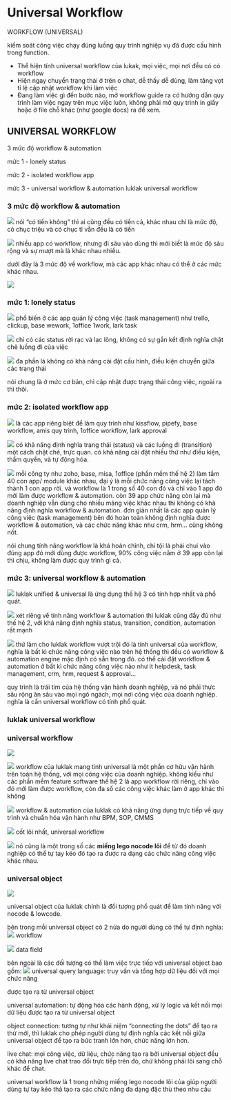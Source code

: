 # Universal Workflow

WORKFLOW (UNIVERSAL)

kiểm soát công việc chạy đúng luồng quy trình nghiệp vụ đã được cấu hình trong function.

* Thể hiện tính universal workflow của lukak, mọi việc, mọi nơi đều có có workflow
* Hiện ngay chuyển trạng thái ở trên o chat, dễ thấy dễ dùng, làm tăng vọt tỉ lệ cập nhật workflow khi làm việc
* Đang làm việc gì đến bước nào, mở workflow guide ra có hướng dẫn quy trình làm việc ngay trên mục việc luôn, không phải mở quy trình in giấy hoặc ở file chỗ khác (như google docs) ra để xem.

## UNIVERSAL WORKFLOW

3 mức độ workflow & automation&#x20;

mức 1 - lonely status

mức 2 - isolated workflow app

mức 3 - universal workflow & automation luklak universal workflow

### 3 mức độ workflow & automation

![](<../../.gitbook/assets/0 (2).png>) nói “có tiền khôngˮ thì ai cũng đều có tiền cả, khác nhau chỉ là mức độ, có chục triệu và có chục tỉ vẫn đều là có tiền

![](<../../.gitbook/assets/1 (1).png>) nhiều app có workflow, nhưng đi sâu vào dùng thì mới biết là mức độ sâu rộng và sự mượt mà là khác nhau nhiều.

dưới đây là 3 mức độ về workflow, mà các app khác nhau có thể ở các mức khác nhau.

![](<../../.gitbook/assets/2 (1).jpeg>)

### mức 1: lonely status

![](<../../.gitbook/assets/3 (1).png>) phổ biến ở các app quản lý công việc (task management) như trello, clickup, base wework, 1office 1work, lark task

![](../../.gitbook/assets/4.png) chỉ có các status rời rạc và lạc lõng, không có sự gắn kết định nghĩa chặt chẽ luồng đi của việc

![](<../../.gitbook/assets/5 (1).png>) đa phần là không có khả năng cài đặt cấu hình, điều kiện chuyển giữa các trạng thái

nói chung là ở mức cơ bản, chỉ cập nhật được trạng thái công việc, ngoài ra thì thôi.

### mức 2: isolated workflow app

![](<../../.gitbook/assets/6 (1).png>) là các app riêng biệt để làm quy trình như kissflow, pipefy, base workflow, amis quy trình, 1office workflow, lark approval

![](../../.gitbook/assets/7.png) có khả năng định nghĩa trạng thái (status) và các luồng đi (transition) một cách chặt chẽ, trực quan. có khả năng cài đặt nhiều thứ như điều kiện, thẩm quyền, và tự động hóa.

![](<../../.gitbook/assets/8 (1).png>) mỗi công ty như zoho, base, misa, 1office (phần mềm thế hệ 2 làm tầm 40 con app/ module khác nhau, đại ý là mỗi chức năng công việc lại tách thành 1 con app rời. và workflow là 1 trong số 40 con đó và chỉ vào 1 app đó mới làm được workflow & automation. còn 39 app chức năng còn lại mà doanh nghiệp vẫn dùng cho nhiều mảng việc khác nhau thì không có khả năng định nghĩa workflow & automation. đơn giản nhất là các app quản lý công việc (task management) bên đó hoàn toàn không định nghĩa được workflow & automation, và các chức năng khác như crm, hrm… cũng không nốt.

nói chung tính năng workflow là khá hoàn chỉnh, chỉ tội là phải chui vào đúng app đó mới dùng được workflow, 90% công việc nằm ở 39 app còn lại thì chịu, không làm được quy trình gì cả.

### mức 3: universal workflow & automation

![](<../../.gitbook/assets/9 (1).png>) luklak unified & universal là ứng dụng thế hệ 3 có tính hợp nhất và phổ quát.

![](../../.gitbook/assets/10.png) xét riêng về tính năng workflow & automation thì luklak cũng đầy đủ như thế hệ 2, với khả năng định nghĩa status, transition, condition, automation rất mạnh

![](../../.gitbook/assets/11.png) thứ làm cho luklak workflow vượt trội đó là tính universal của workflow, nghĩa là bất kì chức năng công việc nào trên hệ thống thì đều có workflow & automation engine mặc định có sẵn trong đó. có thể cài đặt workflow & automation ở bất kì chức năng công việc nào như it helpdesk, task management, crm, hrm, request & approval…

quy trình là trái tim của hệ thống vận hành doanh nghiệp, và nó phải thực sâu rộng ăn sâu vào mọi ngõ ngách, mọi nơi công việc của doanh nghiệp. nghĩa là cần universal workflow có tính phổ quát.

### luklak universal workflow

### universal workflow

![](../../.gitbook/assets/12.jpeg)

![](<../../.gitbook/assets/13 (1).png>) workflow của luklak mang tính universal là một phần cơ hữu vận hành trên toàn hệ thống, với mọi công việc của doanh nghiệp. không kiểu như các phần mềm feature software thế hệ 2 là app workflow rời riêng, chỉ vào đó mới làm được workflow, còn đa số các công việc khác làm ở app khác thì không

![](../../.gitbook/assets/14.png) workflow & automation của luklak có khả năng ứng dụng trực tiếp về quy trình và chuẩn hóa vận hành như BPM, SOP, CMMS

![](../../.gitbook/assets/15.png) cốt lõi nhất, universal workflow

![](../../.gitbook/assets/16.png) nó cũng là một trong số các **miếng lego nocode lõi** để từ đó doanh nghiệp có thể tự tay kéo đó tạo ra được ra dạng các chức năng công việc khác nhau.

### universal object

![](../../.gitbook/assets/17.jpeg)

universal object của luklak chính là đối tượng phổ quát để làm tính năng với nocode & lowcode.

bên trong mỗi universal object có 2 nửa do người dùng có thể tự định nghĩa: ![](../../.gitbook/assets/18.png) workflow

![](../../.gitbook/assets/19.png) data field

bên ngoài là các đối tượng có thể làm việc trực tiếp với universal object bao gồm: ![](../../.gitbook/assets/20.png) universal query language: truy vấn và tổng hợp dữ liệu đối với mọi chức năng

được tạo ra từ universal object

&#x20;universal automation: tự động hóa các hành động, xử lý logic và kết nối mọi dữ liệu được tạo ra từ universal object

&#x20;object connection: tương tự như khái niệm “connecting the dotsˮ để tạo ra thứ mới, thì luklak cho phép người dùng tự định nghĩa các kết nối giữa universal object để tạo ra bức tranh lớn hơn, chức năng lớn hơn.

&#x20;live chat: mọi công việc, dữ liệu, chức năng tạo ra bởi universal object đều có khả năng live chat trao đổi trực tiếp trên đó, chứ không phải lôi sang chỗ khác để chat.

universal workflow là 1 trong những miếng lego nocode lõi của giúp người dùng tự tay kéo thả tạo ra các chức năng đa dạng đặc thù theo nhu cầu
